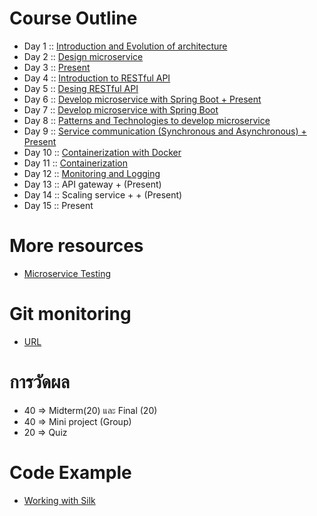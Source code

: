 # Course Outline

* Day 1 :: [Introduction and Evolution of architecture](https://github.com/up1/course_microservice_kmitl/tree/master/slide/day01)
* Day 2 :: [Design microservice](https://github.com/up1/course_microservice_kmitl/tree/master/slide/day02)
* Day 3 :: [Present](https://github.com/up1/course_microservice_kmitl/tree/master/slide/day03)
* Day 4 :: [Introduction to RESTful API](https://github.com/up1/course_microservice_kmitl/tree/master/slide/day04)
* Day 5 :: [Desing RESTful API](https://github.com/up1/course_microservice_kmitl/tree/master/slide/day05)
* Day 6 :: [Develop microservice with Spring Boot + Present](https://github.com/up1/course_microservice_kmitl/tree/master/slide/day06)
* Day 7 :: [Develop microservice with Spring Boot](https://github.com/up1/course_microservice_kmitl/tree/master/slide/day07)
* Day 8 :: [Patterns and Technologies to develop microservice](https://github.com/up1/course_microservice_kmitl/tree/master/slide/day08)
* Day 9 :: [Service communication (Synchronous and Asynchronous)  + Present](https://github.com/up1/course_microservice_kmitl/tree/master/slide/day10)
* Day 10 :: [Containerization with Docker](https://github.com/up1/course_microservice_kmitl/tree/master/slide/day09)
* Day 11 :: [Containerization](https://github.com/up1/course_microservice_kmitl/tree/master/slide/day12)
* Day 12 :: [Monitoring and Logging](https://github.com/up1/course_microservice_kmitl/tree/master/slide/day11)
* Day 13 :: API gateway + (Present)
* Day 14 :: Scaling service +  + (Present)
* Day 15 :: Present

# More resources

* [Microservice Testing](https://martinfowler.com/articles/microservice-testing/)

# Git monitoring

* [URL](http://139.59.99.55/)

# การวัดผล

* 40  => Midterm(20) และ Final (20)
* 40  => Mini project (Group)
* 20  => Quiz


# Code Example
* [Working with Silk](https://github.com/up1/working-with-silk)
